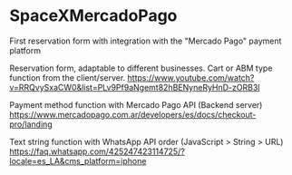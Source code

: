 # SpaceXMercadoPago
First reservation form with integration with the "Mercado Pago" payment platform

Reservation form, adaptable to different businesses.
Cart or ABM type function from the client/server. 
https://www.youtube.com/watch?v=RRQvySxaCW0&list=PLv9Pf9aNgemt82hBENyneRyHnD-zORB3l

Payment method function with Mercado Pago API (Backend server) 
https://www.mercadopago.com.ar/developers/es/docs/checkout-pro/landing

Text string function with WhatsApp API order (JavaScript > String > URL) 
https://faq.whatsapp.com/425247423114725/?locale=es_LA&cms_platform=iphone
